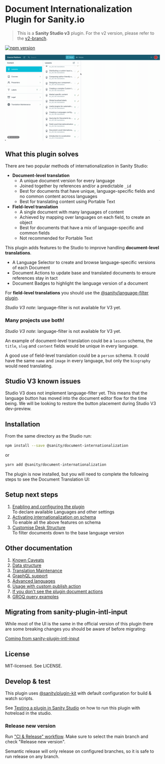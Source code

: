 # Document Internationalization Plugin for Sanity.io

> This is a **Sanity Studio v3** plugin.
> For the v2 version, please refer to the [v2-branch](https://github.com/sanity-io/document-internationalization/studio-v2).

[![npm version](https://img.shields.io/npm/v/@sanity/document-internationalization.svg?style=flat)](https://www.npmjs.com/package/@sanity/document-internationalization)

![Document Level Internationalization UI](docs/img/document-level-translation.gif)

## What this plugin solves

There are two popular methods of internationalization in Sanity Studio:

- **Document-level translation**
  - A unique document version for every language
  - Joined together by references and/or a predictable `_id`
  - Best for documents that have unique, language-specific fields and no common content across languages
  - Best for translating content using Portable Text
- **Field-level translation**
  - A single document with many languages of content
  - Achieved by mapping over languages on each field, to create an object
  - Best for documents that have a mix of language-specific and common fields
  - Not recommended for Portable Text

This plugin adds features to the Studio to improve handling **document-level translations**.

- A Language Selector to create and browse language-specific versions of each Document
- Document Actions to update base and translated documents to ensure references stay in tact
- Document Badges to highlight the language version of a document

For **field-level translations** you should use the [@sanity/language-filter plugin](https://www.npmjs.com/package/@sanity/language-filter).

*Studio V3 note*: language-filter is not available for V3 yet.

### Many projects use both!

*Studio V3 note*: language-filter is not available for V3 yet.

An example of document-level translation could be a `lesson` schema, the `title`, `slug` and `content` fields would be unique in every language.

A good use of field-level translation could be a `person` schema. It could have the same `name` and `image` in every language, but only the `biography` would need translating.

## Studio V3 known issues

Studio V3 does not implement language-filter yet. This means that the language button has moved into the document editor flow for the time being.
We will be looking to restore the button placement during Studio V3 dev-preview. 

## Installation

From the same directory as the Studio run:

```sh
npm install --save @sanity/document-internationalization
```

or

```sh
yarn add @sanity/document-internationalization
```


The plugin is now installed, but you will need to complete the following steps to see the Document Translation UI:

## Setup next steps
1. [Enabling and configuring the plugin](docs/enabling-and-configuring.md)  
   To declare available Languages and other settings
2. [Activating internationalization on schema](docs/activating-internationalization-on-schema.md)  
   To enable all the above features on schema
3. [Customise Desk Structure](docs/desk-structure.md)  
   To filter documents down to the base language version

## Other documentation

1. [Known Caveats](docs/known-caveats.md)
2. [Data structure](docs/datastructure-intl-doc.md)
3. [Translation Maintenance](docs/translation-maintenance.md)
4. [GraphQL support](docs/graphql-intl-doc.md)
5. [Advanced languages](docs/advanced-languages.md)
6. [Usage with custom publish action](docs/usage-with-custom-publish.md)
7. [If you don't see the plugin document actions](docs/usage-with-custom-publish.md#add-additional-actions)
8. [GROQ query examples](/docs/groq-query-examples.md)

## Migrating from sanity-plugin-intl-input

While most of the UI is the same in the official version of this plugin there are some breaking changes you should be aware of before migrating:

[Coming from sanity-plugin-intl-input](docs/coming-from-sanity-plugin-intl-input.md)


## License

MIT-licensed. See LICENSE.

## Develop & test

This plugin uses [@sanity/plugin-kit](https://github.com/sanity-io/plugin-kit)
with default configuration for build & watch scripts.

See [Testing a plugin in Sanity Studio](https://github.com/sanity-io/plugin-kit#testing-a-plugin-in-sanity-studio)
on how to run this plugin with hotreload in the studio.

### Release new version

Run ["CI & Release" workflow](https://github.com/sanity-io/document-internationalization/actions/workflows/main.yml).
Make sure to select the main branch and check "Release new version".

Semantic release will only release on configured branches, so it is safe to run release on any branch.

